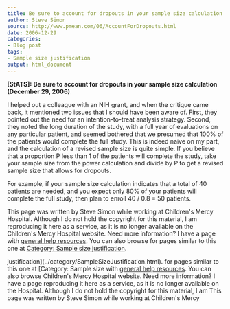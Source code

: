 ```yaml
---
title: Be sure to account for dropouts in your sample size calculation
author: Steve Simon
source: http://www.pmean.com/06/AccountForDropouts.html
date: 2006-12-29
categories:
- Blog post
tags:
- Sample size justification
output: html_document
---
```

**[StATS]:** **Be sure to account for dropouts in
your sample size calculation (December 29, 2006)**

I helped out a colleague with an NIH grant, and when the critique came
back, it mentioned two issues that I should have been aware of. First,
they pointed out the need for an intention-to-treat analysis strategy.
Second, they noted the long duration of the study, with a full year of
evaluations on any particular patient, and seemed bothered that we
presumed that 100% of the patients would complete the full study. This
is indeed naive on my part, and the calculation of a revised sample size
is quite simple. If you believe that a proportion P less than 1 of the
patients will complete the study, take your sample size from the power
calculation and divide by P to get a revised sample size that allows for
dropouts.

For example, if your sample size calculation indicates that a total of
40 patients are needed, and you expect only 80% of your patients will
complete the full study, then plan to enroll 40 / 0.8 = 50 patients.

This page was written by Steve Simon while working at Children's Mercy
Hospital. Although I do not hold the copyright for this material, I am
reproducing it here as a service, as it is no longer available on the
Children's Mercy Hospital website. Need more information? I have a page
with [general help resources](../GeneralHelp.html). You can also browse
for pages similar to this one at [Category: Sample size
justification](../category/SampleSizeJustification.html).
<!---More--->
justification](../category/SampleSizeJustification.html).
for pages similar to this one at [Category: Sample size
with [general help resources](../GeneralHelp.html). You can also browse
Children's Mercy Hospital website. Need more information? I have a page
reproducing it here as a service, as it is no longer available on the
Hospital. Although I do not hold the copyright for this material, I am
This page was written by Steve Simon while working at Children's Mercy

<!---Do not use
**[StATS]:** **Be sure to account for dropouts in
This page was written by Steve Simon while working at Children's Mercy
Hospital. Although I do not hold the copyright for this material, I am
reproducing it here as a service, as it is no longer available on the
Children's Mercy Hospital website. Need more information? I have a page
with [general help resources](../GeneralHelp.html). You can also browse
for pages similar to this one at [Category: Sample size
justification](../category/SampleSizeJustification.html).
--->

